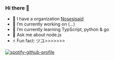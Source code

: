 ### Hi there 👋

<!--
**Vic0005/Vic0005** is a ✨ _special_ ✨ repository because its `README.md` (this file) appears on your GitHub profile.--->

- 🏢 I have a organization [Nosesisaid](https://www.github.com/Nosesisaid)
- 🔭 I’m currently working on (...)
- 🌱 I’m currently learning TypScript, python & go
- 💬 Ask me about node.js
- ⚡ Fun fact: ツユ>>>>>>>

<!-- ## My stats

<img align="centerd" src="https://github-readme-stats.vercel.app/api?username=victorioxd&show_icons=true&locale=en&theme=tokyonight&count_private=true" alt="vic" />
 -->
[![spotify-github-profile](https://spotify-github-profile.vercel.app/api/view?uid=zranx84j3h218lkfyhrl0u8jp&cover_image=true&theme=default)](https://github.com/kittinan/spotify-github-profile)
